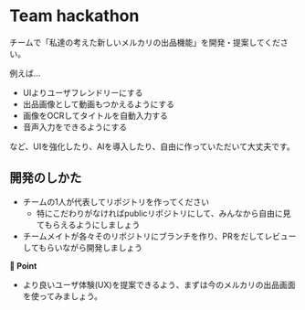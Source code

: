 # Team hackathon

チームで「私達の考えた新しいメルカリの出品機能」を開発・提案してください。

例えば...

* UIよりユーザフレンドリーにする
* 出品画像として動画もつかえるようにする
* 画像をOCRしてタイトルを自動入力する
* 音声入力をできるようにする

など、UIを強化したり、AIを導入したり、自由に作っていただいて大丈夫です。

## 開発のしかた

* チームの1人が代表してリポジトリを作ってください
    * 特にこだわりがなければpublicリポジトリにして、みんなから自由に見てもらえるようにしましょう
* チームメイトが各々そのリポジトリにブランチを作り、PRをだしてレビューしてもらいながら開発しましょう

**:beginner: Point**

* より良いユーザ体験(UX)を提案できるよう、まずは今のメルカリの出品画面を使ってみましょう。